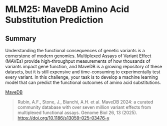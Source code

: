 # MLM25: MaveDB Amino Acid Substitution Prediction
## Summary
Understanding the functional consequences of genetic variants is a cornerstone of modern genomics. Multiplexed Assays of Variant Effect (MAVEs) provide high-throughput measurements of how thousands of variants impact gene function, and MaveDB is a growing repository of these datasets, but it is still expensive and time-consuming to experimentally test every variant. In this challenge, your task is to develop a machine learning model that can predict the functional outcomes of amino acid substitutions.

[MaveDB](https://mavedb.org/)
> Rubin, A.F., Stone, J., Bianchi, A.H. et al. MaveDB 2024: a curated community database with over seven million variant effects from multiplexed functional assays. Genome Biol 26, 13 (2025). https://doi.org/10.1186/s13059-025-03476-y